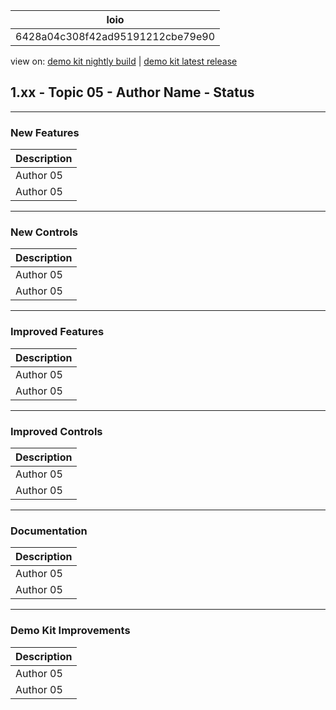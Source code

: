 <!-- loio6428a04c308f42ad95191212cbe79e90 -->

| loio |
| -----|
| 6428a04c308f42ad95191212cbe79e90 |

<div id="loio">

view on: [demo kit nightly build](https://openui5nightly.hana.ondemand.com/#/topic/6428a04c308f42ad95191212cbe79e90) | [demo kit latest release](https://openui5.hana.ondemand.com/#/topic/6428a04c308f42ad95191212cbe79e90)</div>

## 1.xx - Topic 05 - Author Name - Status

***

<a name="loio6428a04c308f42ad95191212cbe79e90__section_yxw_pxt_zcb"/>

### New Features

 <a name="loio6428a04c308f42ad95191212cbe79e90__table_krd_ltq_mfb"/>

|Description|
|-----------|
|Аuthor 05|
|Аuthor 05|

***

<a name="loio6428a04c308f42ad95191212cbe79e90__section_bkm_s15_zcb"/>

### New Controls

 <a name="loio6428a04c308f42ad95191212cbe79e90__table_ejf_dvq_mfb"/>

|Description|
|-----------|
|Аuthor 05|
|Аuthor 05|

***

<a name="loio6428a04c308f42ad95191212cbe79e90__section_qwl_pb5_zcb"/>

### Improved Features

 <a name="loio6428a04c308f42ad95191212cbe79e90__table_tpj_dvq_mfb"/>

|Description|
|-----------|
|Аuthor 05|
|Аuthor 05|

***

<a name="loio6428a04c308f42ad95191212cbe79e90__section_rqn_wd5_zcb"/>

### Improved Controls

 <a name="loio6428a04c308f42ad95191212cbe79e90__table_qcq_dvq_mfb"/>

|Description|
|-----------|
|Аuthor 05|
|Аuthor 05|

***

<a name="loio6428a04c308f42ad95191212cbe79e90__section_z2h_fh5_zcb"/>

### Documentation

 <a name="loio6428a04c308f42ad95191212cbe79e90__table_u2d_2vq_mfb"/>

|Description|
|-----------|
|Аuthor 05|
|Аuthor 05|

***

<a name="loio6428a04c308f42ad95191212cbe79e90__section_r5v_3h5_zcb"/>

### Demo Kit Improvements

 <a name="loio6428a04c308f42ad95191212cbe79e90__table_e2h_2vq_mfb"/>

|Description|
|-----------|
|Аuthor 05|
|Аuthor 05|

